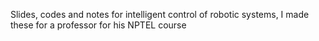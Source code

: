 Slides, codes and notes for intelligent control of robotic systems, I made these for a professor for his NPTEL course

